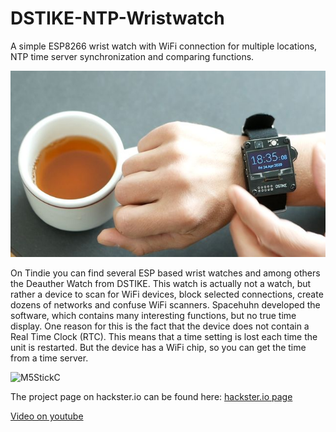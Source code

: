 # DSTIKE-NTP-Wristwatch
A simple ESP8266 wrist watch with WiFi connection for multiple locations, NTP time server synchronization and comparing functions.

![M5StickC](/images/DSTIKE_ESP8266_WristWatch_01.jpg)

On Tindie you can find several ESP based wrist watches and among others the Deauther Watch from DSTIKE. This watch is actually not a watch, but rather a device to scan for WiFi devices, block selected connections, create dozens of networks and confuse WiFi scanners. Spacehuhn developed the software, which contains many interesting functions, but no true time display. One reason for this is the fact that the device does not contain a Real Time Clock (RTC). This means that a time setting is lost each time the unit is restarted. But the device has a WiFi chip, so you can get the time from a time server. 

![M5StickC](/images/DSTIKE_ESP8266_WristWatch_timelaps.gif)

The project page on hackster.io can be found here:
[hackster.io page](https://www.hackster.io/hague/esp-wifi-timeserver-synchronized-wrist-watch-8940cd)

[Video on youtube](https://youtu.be/m4BKdPXVOYM)

